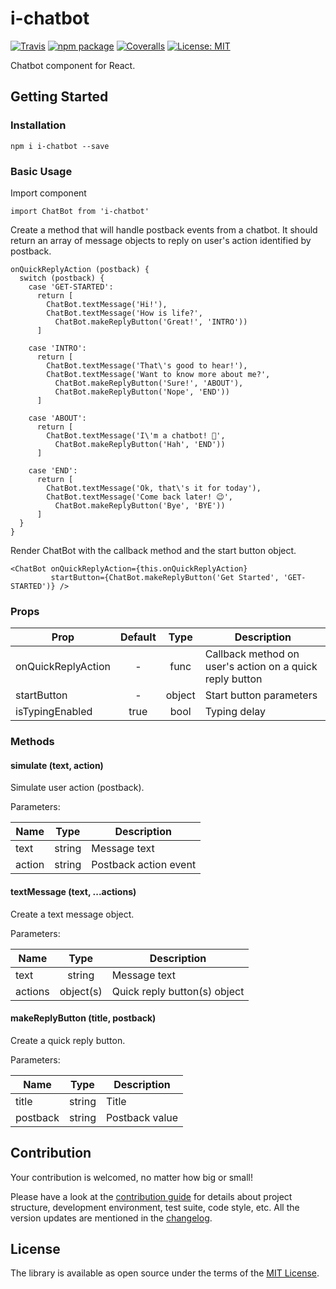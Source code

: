 # i-chatbot

[![Travis][build-badge]][build]
[![npm package][npm-badge]][npm]
[![Coveralls][coveralls-badge]][coveralls]
[![License: MIT][mit-badge]][mit]

Chatbot component for React.

[build-badge]: https://img.shields.io/travis/Endore8/i-chatbot.svg?branch=master
[build]: https://travis-ci.org/Endore8/i-chatbot

[npm-badge]: https://badge.fury.io/js/i-chatbot.svg
[npm]: https://www.npmjs.org/package/i-chatbot

[coveralls-badge]: https://codecov.io/gh/Endore8/i-chatbot/branch/master/graph/badge.svg
[coveralls]: https://codecov.io/gh/Endore8/i-chatbot/branch/master/graph/badge.svg

[mit-badge]: https://img.shields.io/badge/License-MIT-yellow.svg
[mit]: https://opensource.org/licenses/MIT

## Getting Started

### Installation

```
npm i i-chatbot --save
```

### Basic Usage

Import component

```
import ChatBot from 'i-chatbot' 
```

Create a method that will handle postback events from a chatbot. 
It should return an array of message objects to reply on user's action identified by postback.

```
onQuickReplyAction (postback) { 
  switch (postback) {
    case 'GET-STARTED':
      return [
        ChatBot.textMessage('Hi!'),
        ChatBot.textMessage('How is life?',
          ChatBot.makeReplyButton('Great!', 'INTRO'))
      ]

    case 'INTRO':
      return [
        ChatBot.textMessage('That\'s good to hear!'),
        ChatBot.textMessage('Want to know more about me?',
          ChatBot.makeReplyButton('Sure!', 'ABOUT'),
          ChatBot.makeReplyButton('Nope', 'END'))
      ]
 
    case 'ABOUT':
      return [
        ChatBot.textMessage('I\'m a chatbot! 🤖',
          ChatBot.makeReplyButton('Hah', 'END'))
      ]

    case 'END':
      return [
        ChatBot.textMessage('Ok, that\'s it for today'),
        ChatBot.textMessage('Come back later! 😉',
          ChatBot.makeReplyButton('Bye', 'BYE'))
      ]
  }
}
```

Render ChatBot with the callback method and the start button object.

```
<ChatBot onQuickReplyAction={this.onQuickReplyAction}
         startButton={ChatBot.makeReplyButton('Get Started', 'GET-STARTED')} />
```

### Props

| Prop               | Default       | Type   | Description |
| ------------------ |:-------------:| :------:| -----------|
| onQuickReplyAction | -             | func   | Callback method on user's action on a quick reply button |
| startButton        | -             | object | Start button parameters |
| isTypingEnabled    | true          | bool   | Typing delay |

### Methods

#### simulate (text, action)

Simulate user action (postback).

Parameters:

| Name    | Type      | Description |
| ------- |:---------:| ------------|
| text    | string    | Message text |
| action  | string    | Postback action event |

#### textMessage (text, ...actions)

Create a text message object.

Parameters:

| Name    | Type      | Description |
| ------- |:---------:| ------------|
| text    | string    | Message text |
| actions | object(s) | Quick reply button(s) object |

#### makeReplyButton (title, postback)

Create a quick reply button.

Parameters:

| Name     | Type   | Description |
| -------- |:------:| ------------|
| title    | string | Title |
| postback | string | Postback value |

## Contribution

Your contribution is welcomed, no matter how big or small! 

Please have a look at the [contribution guide](CONTRIBUTING.md) for details about project structure, development environment, test suite, code style, etc. 
All the version updates are mentioned in the [changelog](CHANGELOG.md).

## License

The library is available as open source under the terms of the [MIT License](LICENSE).